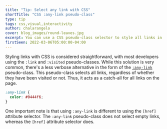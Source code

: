 ```yaml
---
title: "Tip: Select any link with CSS"
shortTitle: "CSS :any-link pseudo-class"
type: tip
tags: css,visual,interactivity
author: chalarangelo
cover: blog_images/round-leaves.jpg
excerpt: You can use a CSS pseudo-class selector to style all links in a page, without worrying if they have been visited or not.
firstSeen: 2022-03-06T05:00:00-04:00
---
```


Styling links with CSS is considered straightforward, with most developers using the `:link` and `:visited` pseudo-classes. While this solution is very common, there's a less verbose alternative in the form of the [`:any-link`](https://developer.mozilla.org/en-US/docs/Web/CSS/:any-link) pseudo-class. This pseudo-class selects all links, regardless of whether they have been visited or not. Thus, it acts as a catch-all for all links on the page.

```css
:any-link {
  color: #0444f6;
}
```

One important note is that using `:any-link` is different to using the `[href]` attribute selector. The `:any-link` pseudo-class does not select empty links, whereas the `[href]` attribute selector does.
